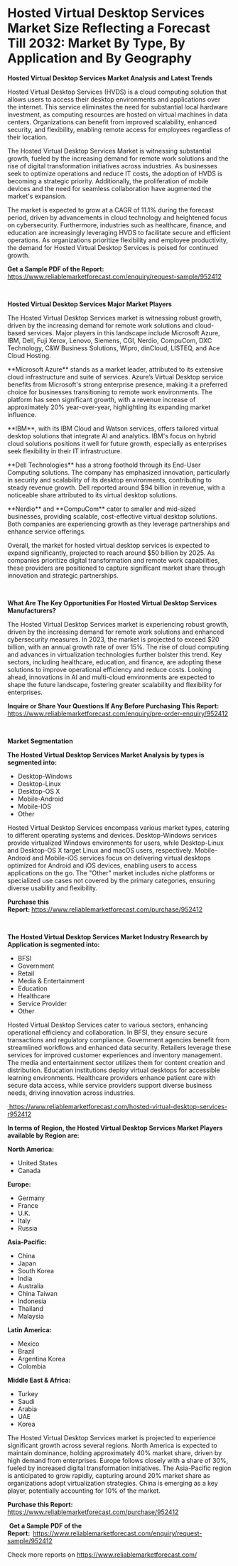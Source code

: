 <p><h1>Hosted Virtual Desktop Services Market Size Reflecting a Forecast Till 2032: Market By Type, By Application and By Geography</h1></p><p><strong>Hosted Virtual Desktop Services Market Analysis and Latest Trends</strong></p>
<p><p>Hosted Virtual Desktop Services (HVDS) is a cloud computing solution that allows users to access their desktop environments and applications over the internet. This service eliminates the need for substantial local hardware investment, as computing resources are hosted on virtual machines in data centers. Organizations can benefit from improved scalability, enhanced security, and flexibility, enabling remote access for employees regardless of their location.</p><p>The Hosted Virtual Desktop Services Market is witnessing substantial growth, fueled by the increasing demand for remote work solutions and the rise of digital transformation initiatives across industries. As businesses seek to optimize operations and reduce IT costs, the adoption of HVDS is becoming a strategic priority. Additionally, the proliferation of mobile devices and the need for seamless collaboration have augmented the market's expansion.</p><p>The market is expected to grow at a CAGR of 11.1% during the forecast period, driven by advancements in cloud technology and heightened focus on cybersecurity. Furthermore, industries such as healthcare, finance, and education are increasingly leveraging HVDS to facilitate secure and efficient operations. As organizations prioritize flexibility and employee productivity, the demand for Hosted Virtual Desktop Services is poised for continued growth.</p></p>
<p><strong>Get a Sample PDF of the Report:&nbsp;</strong> <a href="https://www.reliablemarketforecast.com/enquiry/request-sample/952412?utm_campaign=2292&utm_medium=2&utm_source=Github&utm_content=ia&utm_term=06032025&utm_id=hosted-virtual-desktop-services">https://www.reliablemarketforecast.com/enquiry/request-sample/952412</a></p>
<p>&nbsp;</p>
<p><strong>Hosted Virtual Desktop Services Major Market Players</strong></p>
<p><p>The Hosted Virtual Desktop Services market is witnessing robust growth, driven by the increasing demand for remote work solutions and cloud-based services. Major players in this landscape include Microsoft Azure, IBM, Dell, Fuji Xerox, Lenovo, Siemens, CGI, Nerdio, CompuCom, DXC Technology, C&W Business Solutions, Wipro, dinCloud, LISTEQ, and Ace Cloud Hosting.</p><p>**Microsoft Azure** stands as a market leader, attributed to its extensive cloud infrastructure and suite of services. Azure’s Virtual Desktop service benefits from Microsoft's strong enterprise presence, making it a preferred choice for businesses transitioning to remote work environments. The platform has seen significant growth, with a revenue increase of approximately 20% year-over-year, highlighting its expanding market influence.</p><p>**IBM**, with its IBM Cloud and Watson services, offers tailored virtual desktop solutions that integrate AI and analytics. IBM's focus on hybrid cloud solutions positions it well for future growth, especially as enterprises seek flexibility in their IT infrastructure.</p><p>**Dell Technologies** has a strong foothold through its End-User Computing solutions. The company has emphasized innovation, particularly in security and scalability of its desktop environments, contributing to steady revenue growth. Dell reported around $94 billion in revenue, with a noticeable share attributed to its virtual desktop solutions.</p><p>**Nerdio** and **CompuCom** cater to smaller and mid-sized businesses, providing scalable, cost-effective virtual desktop solutions. Both companies are experiencing growth as they leverage partnerships and enhance service offerings.</p><p>Overall, the market for hosted virtual desktop services is expected to expand significantly, projected to reach around $50 billion by 2025. As companies prioritize digital transformation and remote work capabilities, these providers are positioned to capture significant market share through innovation and strategic partnerships.</p></p>
<p>&nbsp;</p>
<p><strong>What Are The Key Opportunities For Hosted Virtual Desktop Services Manufacturers?</strong></p>
<p><p>The Hosted Virtual Desktop Services market is experiencing robust growth, driven by the increasing demand for remote work solutions and enhanced cybersecurity measures. In 2023, the market is projected to exceed $20 billion, with an annual growth rate of over 15%. The rise of cloud computing and advances in virtualization technologies further bolster this trend. Key sectors, including healthcare, education, and finance, are adopting these solutions to improve operational efficiency and reduce costs. Looking ahead, innovations in AI and multi-cloud environments are expected to shape the future landscape, fostering greater scalability and flexibility for enterprises.</p></p>
<p><strong>Inquire or Share Your Questions If Any Before Purchasing This Report:</strong> <a href="https://www.reliablemarketforecast.com/enquiry/pre-order-enquiry/952412?utm_campaign=2292&utm_medium=2&utm_source=Github&utm_content=ia&utm_term=06032025&utm_id=hosted-virtual-desktop-services">https://www.reliablemarketforecast.com/enquiry/pre-order-enquiry/952412</a></p>
<p>&nbsp;</p>
<p><strong>Market Segmentation</strong></p>
<p><strong>The Hosted Virtual Desktop Services Market Analysis by types is segmented into:</strong></p>
<p><ul><li>Desktop-Windows</li><li>Desktop-Linux</li><li>Desktop-OS X</li><li>Mobile-Android</li><li>Mobile-IOS</li><li>Other</li></ul></p>
<p><p>Hosted Virtual Desktop Services encompass various market types, catering to different operating systems and devices. Desktop-Windows services provide virtualized Windows environments for users, while Desktop-Linux and Desktop-OS X target Linux and macOS users, respectively. Mobile-Android and Mobile-iOS services focus on delivering virtual desktops optimized for Android and iOS devices, enabling users to access applications on the go. The "Other" market includes niche platforms or specialized use cases not covered by the primary categories, ensuring diverse usability and flexibility.</p></p>
<p><strong>Purchase this Report:&nbsp;</strong><a href="https://www.reliablemarketforecast.com/purchase/952412?utm_campaign=2292&utm_medium=2&utm_source=Github&utm_content=ia&utm_term=06032025&utm_id=hosted-virtual-desktop-services">https://www.reliablemarketforecast.com/purchase/952412</a></p>
<p>&nbsp;</p>
<p><strong>The Hosted Virtual Desktop Services Market Industry Research by Application is segmented into:</strong></p>
<p><ul><li>BFSI</li><li>Government</li><li>Retail</li><li>Media & Entertainment</li><li>Education</li><li>Healthcare</li><li>Service Provider</li><li>Other</li></ul></p>
<p><p>Hosted Virtual Desktop Services cater to various sectors, enhancing operational efficiency and collaboration. In BFSI, they ensure secure transactions and regulatory compliance. Government agencies benefit from streamlined workflows and enhanced data security. Retailers leverage these services for improved customer experiences and inventory management. The media and entertainment sector utilizes them for content creation and distribution. Education institutions deploy virtual desktops for accessible learning environments. Healthcare providers enhance patient care with secure data access, while service providers support diverse business needs, driving innovation across industries.</p></p>
<p><a href="https://www.reliablemarketforecast.com/hosted-virtual-desktop-services-r952412?utm_campaign=2292&utm_medium=2&utm_source=Github&utm_content=ia&utm_term=06032025&utm_id=hosted-virtual-desktop-services">&nbsp;https://www.reliablemarketforecast.com/hosted-virtual-desktop-services-r952412</a></p>
<p><strong>In terms of Region, the Hosted Virtual Desktop Services Market Players available by Region are:</strong></p>
<p>
    <p> <strong> North America: </strong>
        <ul>
            <li>United States</li>
            <li>Canada</li>
        </ul>
        </p> 
    <p> <strong> Europe: </strong>
        <ul>
            <li>Germany</li>
            <li>France</li>
            <li>U.K.</li>
            <li>Italy</li>
            <li>Russia</li>
        </ul>
        </p> 
    <p> <strong> Asia-Pacific: </strong>
        <ul>
            <li>China</li>
            <li>Japan</li>
            <li>South Korea</li>
            <li>India</li>
            <li>Australia</li>
            <li>China Taiwan</li>
            <li>Indonesia</li>
            <li>Thailand</li>
            <li>Malaysia</li>
        </ul>
        </p> 
    <p> <strong> Latin America: </strong>
        <ul>
            <li>Mexico</li>
            <li>Brazil</li>
            <li>Argentina Korea</li>
            <li>Colombia</li>
        </ul>
        </p> 
    <p> <strong> Middle East & Africa: </strong>
        <ul>
            <li>Turkey</li>
            <li>Saudi</li>
            <li>Arabia</li>
            <li>UAE</li>
            <li>Korea</li>
        </ul>
    </p>
    </p>
<p><p>The Hosted Virtual Desktop Services market is projected to experience significant growth across several regions. North America is expected to maintain dominance, holding approximately 40% market share, driven by high demand from enterprises. Europe follows closely with a share of 30%, fueled by increased digital transformation initiatives. The Asia-Pacific region is anticipated to grow rapidly, capturing around 20% market share as organizations adopt virtualization strategies. China is emerging as a key player, potentially accounting for 10% of the market.</p></p>
<p><strong>Purchase this Report: </strong><a href="https://www.reliablemarketforecast.com/purchase/952412?utm_campaign=2292&utm_medium=2&utm_source=Github&utm_content=ia&utm_term=06032025&utm_id=hosted-virtual-desktop-services">https://www.reliablemarketforecast.com/purchase/952412</a></p>
<p>&nbsp;<strong>Get a Sample PDF of the Report:&nbsp;&nbsp;</strong><a href="https://www.reliablemarketforecast.com/enquiry/request-sample/952412?utm_campaign=2292&utm_medium=2&utm_source=Github&utm_content=ia&utm_term=06032025&utm_id=hosted-virtual-desktop-services">https://www.reliablemarketforecast.com/enquiry/request-sample/952412</a></p>
<p><strong></strong></p>
<p>Check more reports on <a href="https://www.reliablemarketforecast.com/?utm_campaign=2292&utm_medium=2&utm_source=Github&utm_content=ia&utm_term=06032025&utm_id=hosted-virtual-desktop-services">https://www.reliablemarketforecast.com/</a></p>
